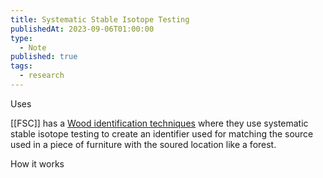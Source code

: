 ```yaml
---
title: Systematic Stable Isotope Testing
publishedAt: 2023-09-06T01:00:00
type:
  - Note
published: true
tags:
  - research
---
```


Uses

[[FSC]] has a [Wood identification techniques](https://connect.fsc.org/innovation-sustainability/wood-identification-techniques) where they use systematic stable isotope testing to create an identifier used for matching the source used in a piece of furniture with the soured location like a forest.

How it works
